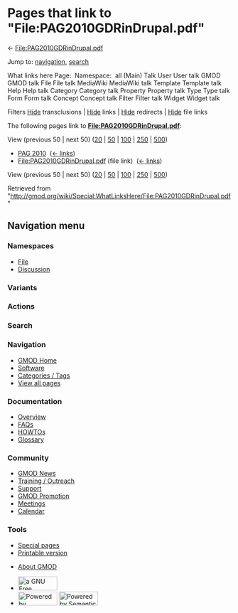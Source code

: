 <div id="mw-page-base" class="noprint">

</div>

<div id="mw-head-base" class="noprint">

</div>

<div id="content" class="mw-body" role="main">

<span id="top"></span>

<div id="mw-js-message" style="display:none;">

</div>



# <span dir="auto">Pages that link to "File:PAG2010GDRinDrupal.pdf"</span>

<div id="bodyContent">

<div id="contentSub">

←
[File:PAG2010GDRinDrupal.pdf](/wiki/File:PAG2010GDRinDrupal.pdf "File:PAG2010GDRinDrupal.pdf")

</div>

<div id="jump-to-nav" class="mw-jump">

Jump to: [navigation](#mw-navigation), [search](#p-search)

</div>

<div id="mw-content-text">

What links here Page:  Namespace:  all (Main) Talk User User talk GMOD
GMOD talk File File talk MediaWiki MediaWiki talk Template Template talk
Help Help talk Category Category talk Property Property talk Type Type
talk Form Form talk Concept Concept talk Filter Filter talk Widget
Widget talk

Filters
[Hide](/mediawiki/index.php?title=Special:WhatLinksHere/File:PAG2010GDRinDrupal.pdf&hidetrans=1 "Special:WhatLinksHere/File:PAG2010GDRinDrupal.pdf")
transclusions \|
[Hide](/mediawiki/index.php?title=Special:WhatLinksHere/File:PAG2010GDRinDrupal.pdf&hidelinks=1 "Special:WhatLinksHere/File:PAG2010GDRinDrupal.pdf")
links \|
[Hide](/mediawiki/index.php?title=Special:WhatLinksHere/File:PAG2010GDRinDrupal.pdf&hideredirs=1 "Special:WhatLinksHere/File:PAG2010GDRinDrupal.pdf")
redirects \|
[Hide](/mediawiki/index.php?title=Special:WhatLinksHere/File:PAG2010GDRinDrupal.pdf&hideimages=1 "Special:WhatLinksHere/File:PAG2010GDRinDrupal.pdf")
file links

The following pages link to
**[File:PAG2010GDRinDrupal.pdf](/wiki/File:PAG2010GDRinDrupal.pdf "File:PAG2010GDRinDrupal.pdf")**:

View (previous 50 \| next 50)
([20](/mediawiki/index.php?title=Special:WhatLinksHere/File:PAG2010GDRinDrupal.pdf&limit=20 "Special:WhatLinksHere/File:PAG2010GDRinDrupal.pdf")
\|
[50](/mediawiki/index.php?title=Special:WhatLinksHere/File:PAG2010GDRinDrupal.pdf&limit=50 "Special:WhatLinksHere/File:PAG2010GDRinDrupal.pdf")
\|
[100](/mediawiki/index.php?title=Special:WhatLinksHere/File:PAG2010GDRinDrupal.pdf&limit=100 "Special:WhatLinksHere/File:PAG2010GDRinDrupal.pdf")
\|
[250](/mediawiki/index.php?title=Special:WhatLinksHere/File:PAG2010GDRinDrupal.pdf&limit=250 "Special:WhatLinksHere/File:PAG2010GDRinDrupal.pdf")
\|
[500](/mediawiki/index.php?title=Special:WhatLinksHere/File:PAG2010GDRinDrupal.pdf&limit=500 "Special:WhatLinksHere/File:PAG2010GDRinDrupal.pdf"))

- [PAG 2010](/wiki/PAG_2010 "PAG 2010") ‎
  <span class="mw-whatlinkshere-tools">([←
  links](/mediawiki/index.php?title=Special:WhatLinksHere&target=PAG+2010 "Special:WhatLinksHere"))</span>
- [File:PAG2010GDRinDrupal.pdf](/wiki/File:PAG2010GDRinDrupal.pdf "File:PAG2010GDRinDrupal.pdf")
  (file link) ‎ <span class="mw-whatlinkshere-tools">([←
  links](/mediawiki/index.php?title=Special:WhatLinksHere&target=File%3APAG2010GDRinDrupal.pdf "Special:WhatLinksHere"))</span>

View (previous 50 \| next 50)
([20](/mediawiki/index.php?title=Special:WhatLinksHere/File:PAG2010GDRinDrupal.pdf&limit=20 "Special:WhatLinksHere/File:PAG2010GDRinDrupal.pdf")
\|
[50](/mediawiki/index.php?title=Special:WhatLinksHere/File:PAG2010GDRinDrupal.pdf&limit=50 "Special:WhatLinksHere/File:PAG2010GDRinDrupal.pdf")
\|
[100](/mediawiki/index.php?title=Special:WhatLinksHere/File:PAG2010GDRinDrupal.pdf&limit=100 "Special:WhatLinksHere/File:PAG2010GDRinDrupal.pdf")
\|
[250](/mediawiki/index.php?title=Special:WhatLinksHere/File:PAG2010GDRinDrupal.pdf&limit=250 "Special:WhatLinksHere/File:PAG2010GDRinDrupal.pdf")
\|
[500](/mediawiki/index.php?title=Special:WhatLinksHere/File:PAG2010GDRinDrupal.pdf&limit=500 "Special:WhatLinksHere/File:PAG2010GDRinDrupal.pdf"))

</div>

<div class="printfooter">

Retrieved from
"<http://gmod.org/wiki/Special:WhatLinksHere/File:PAG2010GDRinDrupal.pdf>"

</div>

<div id="catlinks" class="catlinks catlinks-allhidden">

</div>

<div class="visualClear">

</div>

</div>

</div>

<div id="mw-navigation">

## Navigation menu

<div id="mw-head">



<div id="left-navigation">

<div id="p-namespaces" class="vectorTabs" role="navigation"
aria-labelledby="p-namespaces-label">

### Namespaces

- <span id="ca-nstab-image"><a href="/wiki/File:PAG2010GDRinDrupal.pdf" accesskey="c"
  title="View the file page [c]">File</a></span>
- <span id="ca-talk"><a
  href="/mediawiki/index.php?title=File_talk:PAG2010GDRinDrupal.pdf&amp;action=edit&amp;redlink=1"
  accesskey="t"
  title="Discussion about the content page [t]">Discussion</a></span>

</div>

<div id="p-variants" class="vectorMenu emptyPortlet" role="navigation"
aria-labelledby="p-variants-label">

### 

### Variants[](#)

<div class="menu">

</div>

</div>

</div>

<div id="right-navigation">



<div id="p-cactions" class="vectorMenu emptyPortlet" role="navigation"
aria-labelledby="p-cactions-label">

### Actions[](#)

<div class="menu">

</div>

</div>

<div id="p-search" role="search">

### Search

<div id="simpleSearch">

</div>

</div>

</div>

</div>

<div id="mw-panel">

<div id="p-logo" role="banner">

<a href="/wiki/Main_Page"
style="background-image: url(http://gmod.org/images/GMOD-cogs.png);"
title="Visit the main page"></a>

</div>

<div id="p-Navigation" class="portal" role="navigation"
aria-labelledby="p-Navigation-label">

### Navigation

<div class="body">

- <span id="n-GMOD-Home">[GMOD Home](/wiki/Main_Page)</span>
- <span id="n-Software">[Software](/wiki/GMOD_Components)</span>
- <span id="n-Categories-.2F-Tags">[Categories /
  Tags](/wiki/Categories)</span>
- <span id="n-View-all-pages">[View all
  pages](/wiki/Special:AllPages)</span>

</div>

</div>

<div id="p-Documentation" class="portal" role="navigation"
aria-labelledby="p-Documentation-label">

### Documentation

<div class="body">

- <span id="n-Overview">[Overview](/wiki/Overview)</span>
- <span id="n-FAQs">[FAQs](/wiki/Category:FAQ)</span>
- <span id="n-HOWTOs">[HOWTOs](/wiki/Category:HOWTO)</span>
- <span id="n-Glossary">[Glossary](/wiki/Glossary)</span>

</div>

</div>

<div id="p-Community" class="portal" role="navigation"
aria-labelledby="p-Community-label">

### Community

<div class="body">

- <span id="n-GMOD-News">[GMOD News](/wiki/GMOD_News)</span>
- <span id="n-Training-.2F-Outreach">[Training /
  Outreach](/wiki/Training_and_Outreach)</span>
- <span id="n-Support">[Support](/wiki/Support)</span>
- <span id="n-GMOD-Promotion">[GMOD
  Promotion](/wiki/GMOD_Promotion)</span>
- <span id="n-Meetings">[Meetings](/wiki/Meetings)</span>
- <span id="n-Calendar">[Calendar](/wiki/Calendar)</span>

</div>

</div>

<div id="p-tb" class="portal" role="navigation"
aria-labelledby="p-tb-label">

### Tools

<div class="body">

- <span id="t-specialpages"><a href="/wiki/Special:SpecialPages" accesskey="q"
  title="A list of all special pages [q]">Special pages</a></span>
- <span id="t-print"><a
  href="/mediawiki/index.php?title=Special:WhatLinksHere/File:PAG2010GDRinDrupal.pdf&amp;printable=yes"
  rel="alternate" accesskey="p"
  title="Printable version of this page [p]">Printable version</a></span>

</div>

</div>

</div>

</div>

<div id="footer" role="contentinfo">

- <span id="footer-places-about">[About
  GMOD](/wiki/GMOD:About "GMOD:About")</span>

<!-- -->

- <span id="footer-copyrightico">[<img src="http://www.gnu.org/graphics/gfdl-logo-small.png" width="88"
  height="31" alt="a GNU Free Documentation License" />](http://www.gnu.org/licenses/fdl-1.3.html)</span>
- <span id="footer-poweredbyico">[<img src="/mediawiki/skins/common/images/poweredby_mediawiki_88x31.png"
  width="88" height="31" alt="Powered by MediaWiki" />](//www.mediawiki.org/)
  [<img
  src="/mediawiki/extensions/SemanticMediaWiki/includes/../resources/images/smw_button.png"
  width="88" height="31" alt="Powered by Semantic MediaWiki" />](https://www.semantic-mediawiki.org/wiki/Semantic_MediaWiki)</span>

<div style="clear:both">

</div>

</div>
